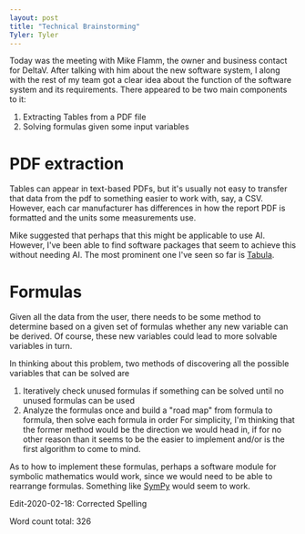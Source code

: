 ```yaml
---
layout: post
title: "Technical Brainstorming"
Tyler: Tyler
---
```


Today was the meeting with Mike Flamm, the owner and business contact for DeltaV. After talking with him about the new software system, I along with the rest of my team got a clear idea about the function of the software system and its requirements. There appeared to be two main components to it:

1. Extracting Tables from a PDF file
1. Solving formulas given some input variables

# PDF extraction
Tables can appear in text-based PDFs, but it's usually not easy to transfer that data from the pdf to something easier to work with, say, a CSV. However, each car manufacturer has differences in how the report PDF is formatted and the units some measurements use.

Mike suggested that perhaps that this might be applicable to use AI. However, I've been able to find software packages that seem to achieve this without needing AI. The most prominent one I've seen so far is [Tabula](https://tabula.technology/).

# Formulas
Given all the data from the user, there needs to be some method to determine based on a given set of formulas whether any new variable can be derived. Of course, these new variables could lead to more solvable variables in turn.

In thinking about this problem, two methods of discovering all the possible variables that can be solved are
1. Iteratively check unused formulas if something can be solved until no unused formulas can be used
1. Analyze the formulas once and build a "road map" from formula to formula, then solve each formula in order
For simplicity, I'm thinking that the former method would be the direction we would head in, if for no other reason than it seems to be the easier to implement and/or is the first algorithm to come to mind.

As to how to implement these formulas, perhaps a software module for symbolic mathematics would work, since we would need to be able to rearrange formulas. Something like [SymPy](https://www.sympy.org/en/index.html)
would seem to work.

Edit-2020-02-18: Corrected Spelling

Word count total: 326
